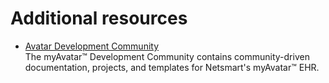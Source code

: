 # Additional resources

* [Avatar Development Community][AvatarDevCommunityUrl]  
The myAvatar™ Development Community contains community-driven documentation, projects, and templates for Netsmart's myAvatar™ EHR.

<!-- REFERENCE LINKS -->
[AvatarDevCommunityUrl]: https://github.com/myAvatarDevCommunityUrl